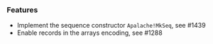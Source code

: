 <!-- NOTE:
     Release notes for unreleased changes go here, following this format:

        ### Features

         * Change description, see #123

        ### Bug fixes

         * Some bug fix, see #124

     DO NOT LEAVE A BLANK LINE BELOW THIS PREAMBLE -->
### Features

 * Implement the sequence constructor `Apalache!MkSeq`, see #1439
 * Enable records in the arrays encoding, see #1288
